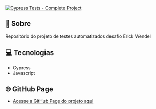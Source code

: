 [![Cypress Tests - Complete Project](https://github.com/NelsoonMendeees/cypress-vanilla/actions/workflows/main.yml/badge.svg)](https://github.com/NelsoonMendeees/cypress-vanilla/actions/workflows/main.yml)
## 🤘 Sobre

Repositório do projeto de testes automatizados desafio Erick Wendel

## 💻 Tecnologias
- Cypress
- Javascript

## 🌐 GitHub Page
- [Acesse a GitHub Page do projeto aqui](https://nelsoonmendeees.github.io/cypress-vanilla/)
